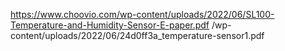 https://www.choovio.com/wp-content/uploads/2022/06/SL100-Temperature-and-Humidity-Sensor-E-paper.pdf
/wp-content/uploads/2022/06/24d0ff3a_temperature-sensor1.pdf
